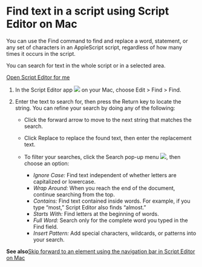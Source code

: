 # Find text in a script using Script Editor on Mac

You can use the Find command to find and replace a word, statement, or any set of characters in an AppleScript script, regardless of how many times it occurs in the script.

You can search for text in the whole script or in a selected area.

[Open Script Editor for me](https://support.apple.com/guide/script-editor/find-text-in-a-script-scpedt1073/2.11/mac/x-help-action:/openApp?bundleId=com.apple.ScriptEditor2)

1. In the Script Editor app ![](https://help.apple.com/assets/67DB7E842551EA97CB00BED5/67DB7E8502C5F38AAF0D7DC6/en_US/2d1774dafc25e40f6f806216d54cdf01.png) on your Mac, choose Edit > Find > Find.
2. Enter the text to search for, then press the Return key to locate the string. You can refine your search by doing any of the following:

   * Click the forward arrow to move to the next string that matches the search.
   * Click Replace to replace the found text, then enter the replacement text.
   * To filter your searches, click the Search pop-up menu ![](https://help.apple.com/assets/67DB7E842551EA97CB00BED5/67DB7E8502C5F38AAF0D7DC6/en_US/bb4de0babc81c7fedb3e9663d00d7a3a.png), then choose an option:

     * *Ignore Case:* Find text independent of whether letters are capitalized or lowercase.
     * *Wrap Around:* When you reach the end of the document, continue searching from the top.
     * *Contains:* Find text contained inside words. For example, if you type “most,” Script Editor also finds “almost.”
     * *Starts With:* Find letters at the beginning of words.
     * *Full Word:* Search only for the complete word you typed in the Find field.
     * *Insert Pattern:* Add special characters, wildcards, or patterns into your search.

**See also**[Skip forward to an element using the navigation bar in Script Editor on Mac](https://support.apple.com/guide/script-editor/skip-element-navigation-bar--scpedt1124/2.11/mac/26)
